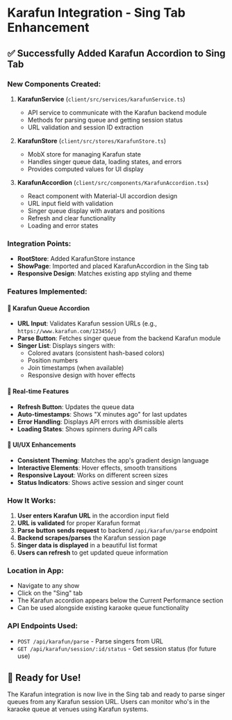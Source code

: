 # Karafun Integration - Sing Tab Enhancement

## ✅ Successfully Added Karafun Accordion to Sing Tab

### New Components Created:

1. **KarafunService** (`client/src/services/karafunService.ts`)
   - API service to communicate with the Karafun backend module
   - Methods for parsing queue and getting session status
   - URL validation and session ID extraction

2. **KarafunStore** (`client/src/stores/KarafunStore.ts`)
   - MobX store for managing Karafun state
   - Handles singer queue data, loading states, and errors
   - Provides computed values for UI display

3. **KarafunAccordion** (`client/src/components/KarafunAccordion.tsx`)
   - React component with Material-UI accordion design
   - URL input field with validation
   - Singer queue display with avatars and positions
   - Refresh and clear functionality
   - Loading and error states

### Integration Points:

- **RootStore**: Added KarafunStore instance
- **ShowPage**: Imported and placed KarafunAccordion in the Sing tab
- **Responsive Design**: Matches existing app styling and theme

### Features Implemented:

#### 🎤 **Karafun Queue Accordion**

- **URL Input**: Validates Karafun session URLs (e.g., `https://www.karafun.com/123456/`)
- **Parse Button**: Fetches singer queue from the backend Karafun module
- **Singer List**: Displays singers with:
  - Colored avatars (consistent hash-based colors)
  - Position numbers
  - Join timestamps (when available)
  - Responsive design with hover effects

#### 🔄 **Real-time Features**

- **Refresh Button**: Updates the queue data
- **Auto-timestamps**: Shows "X minutes ago" for last updates
- **Error Handling**: Displays API errors with dismissible alerts
- **Loading States**: Shows spinners during API calls

#### 🎨 **UI/UX Enhancements**

- **Consistent Theming**: Matches the app's gradient design language
- **Interactive Elements**: Hover effects, smooth transitions
- **Responsive Layout**: Works on different screen sizes
- **Status Indicators**: Shows active session and singer count

### How It Works:

1. **User enters Karafun URL** in the accordion input field
2. **URL is validated** for proper Karafun format
3. **Parse button sends request** to backend `/api/karafun/parse` endpoint
4. **Backend scrapes/parses** the Karafun session page
5. **Singer data is displayed** in a beautiful list format
6. **Users can refresh** to get updated queue information

### Location in App:

- Navigate to any show
- Click on the "Sing" tab
- The Karafun accordion appears below the Current Performance section
- Can be used alongside existing karaoke queue functionality

### API Endpoints Used:

- `POST /api/karafun/parse` - Parse singers from URL
- `GET /api/karafun/session/:id/status` - Get session status (for future use)

## 🚀 Ready for Use!

The Karafun integration is now live in the Sing tab and ready to parse singer queues from any Karafun session URL. Users can monitor who's in the karaoke queue at venues using Karafun systems.
